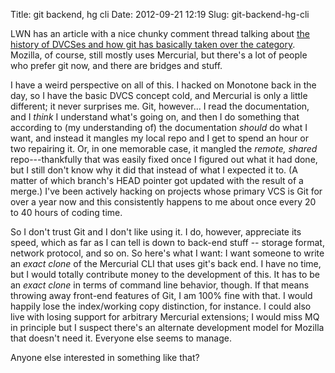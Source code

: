 Title: git backend, hg cli
Date: 2012-09-21 12:19
Slug: git-backend-hg-cli

LWN has an article with a nice chunky comment thread talking about
[the history of DVCSes and how git has basically taken over the category](http://lwn.net/Articles/515652/).
Mozilla, of course, still mostly uses Mercurial, but there's a lot of
people who prefer git now, and there are bridges and stuff.

I have a weird perspective on all of this. I hacked on Monotone back
in the day, so I have the basic DVCS concept cold, and Mercurial is
only a little different; it never surprises me. Git, however... I read
the documentation, and I *think* I understand what's going on, and
then I do something that according to (my understanding of) the
documentation *should* do what I want, and instead it mangles my local
repo and I get to spend an hour or two repairing it. Or, in one
memorable case, it mangled the *remote, shared* repo---thankfully that
was easily fixed once I figured out what it had done, but I still
don't know why it did that instead of what I expected it to. (A matter
of which branch's HEAD pointer got updated with the result of a
merge.) I've been actively hacking on projects whose primary VCS is
Git for over a year now and this consistently happens to me about once
every 20 to 40 hours of coding time.

So I don't trust Git and I don't like using it. I do, however,
appreciate its speed, which as far as I can tell is down to back-end
stuff -- storage format, network protocol, and so on. So here's what I
want: I want someone to write an *exact clone* of the Mercurial CLI
that uses git's back end. I have no time, but I would totally
contribute money to the development of this. It has to be an *exact
clone* in terms of command line behavior, though. If that means
throwing away front-end features of Git, I am 100% fine with that. I
would happily lose the index/working copy distinction, for instance. I
could also live with losing support for arbitrary Mercurial
extensions; I would miss MQ in principle but I suspect there's an
alternate development model for Mozilla that doesn't need it. Everyone
else seems to manage.

Anyone else interested in something like that?
